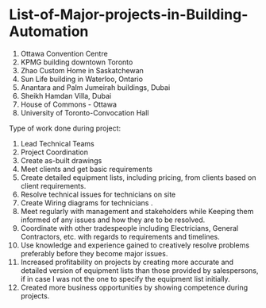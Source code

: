 # List-of-Major-projects-in-Building-Automation

1. Ottawa Convention Centre
2. KPMG building downtown Toronto
3. Zhao Custom Home in Saskatchewan
4. Sun Life building in Waterloo, Ontario
5. Anantara and Palm Jumeirah buildings, Dubai
6. Sheikh Hamdan Villa, Dubai
7. House of Commons - Ottawa
8. University of Toronto-Convocation Hall

Type of work done during project:
1. Lead Technical Teams
2. Project Coordination
3. Create as-built drawings
4. Meet clients and get basic requirements
5. Create detailed equipment lists, including pricing, from clients 
based on client requirements.
6. Resolve technical issues for technicians on site
7. Create Wiring diagrams for technicians .
8. Meet regularly with management and stakeholders while
Keeping them informed of any issues and how they
are to be resolved.
9. Coordinate with other tradespeople including
Electricians, General Contractors, etc. with regards
to requirements and timelines.
10. Use knowledge and experience gained to creatively  resolve
problems preferably before they become major issues.
11. Increased profitability on projects by creating
more accurate and detailed version of equipment lists
than those provided by salespersons, if in case
I was not the one to specify the equipment list initially.
12. Created more business opportunities by showing
competence during projects.


